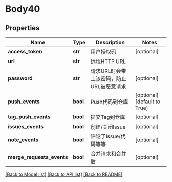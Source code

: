 # Body40

## Properties
Name | Type | Description | Notes
------------ | ------------- | ------------- | -------------
**access_token** | **str** | 用户授权码 | [optional] 
**url** | **str** | 远程HTTP URL | 
**password** | **str** | 请求URL时会带上该密码，防止URL被恶意请求 | [optional] 
**push_events** | **bool** | Push代码到仓库 | [optional] [default to True]
**tag_push_events** | **bool** | 提交Tag到仓库 | [optional] 
**issues_events** | **bool** | 创建/关闭Issue | [optional] 
**note_events** | **bool** | 评论了Issue/代码等等 | [optional] 
**merge_requests_events** | **bool** | 合并请求和合并后 | [optional] 

[[Back to Model list]](../README.md#documentation-for-models) [[Back to API list]](../README.md#documentation-for-api-endpoints) [[Back to README]](../README.md)

